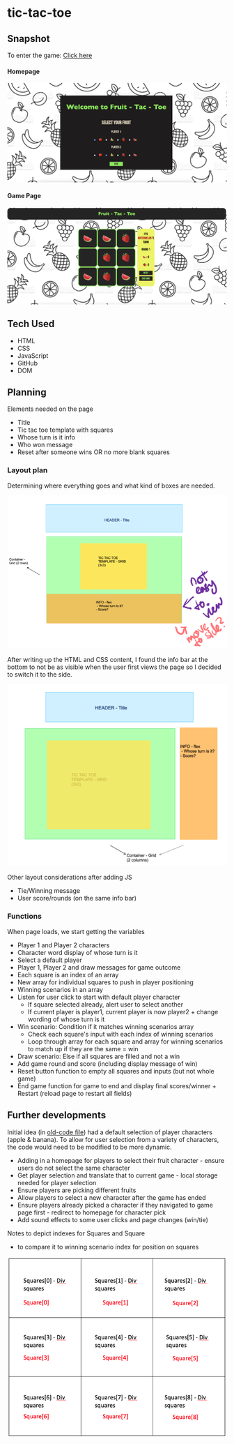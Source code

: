 # tic-tac-toe

## Snapshot

To enter the game: [Click here](https://elywelly.github.io/tic-tac-toe/homepage)

#### Homepage

![Homepage](https://github.com/elywelly/tic-tac-toe/blob/main/Images-Audio/finalgamehomepage.png?raw=true)

#### Game Page

![Game Page](https://github.com/elywelly/tic-tac-toe/blob/main/Images-Audio/finalgamepage.png?raw=true)

## Tech Used

-   HTML
-   CSS
-   JavaScript
-   GitHub
-   DOM

## Planning

Elements needed on the page

-   Title
-   Tic tac toe template with squares
-   Whose turn is it info
-   Who won message
-   Reset after someone wins OR no more blank squares

### Layout plan

Determining where everything goes and what kind of boxes are needed.

![Plan 1](https://github.com/elywelly/tic-tac-toe/blob/main/Images-Audio/plan1.PNG?raw=true)

After writing up the HTML and CSS content, I found the info bar at the bottom to not be as visible when the user first views the page so I decided to switch it to the side.

![Plan 2](https://github.com/elywelly/tic-tac-toe/blob/main/Images-Audio/plan2.PNG?raw=true)

Other layout considerations after adding JS

-   Tie/Winning message
-   User score/rounds (on the same info bar)

### Functions

When page loads, we start getting the variables

-   Player 1 and Player 2 characters
-   Character word display of whose turn is it
-   Select a default player
-   Player 1, Player 2 and draw messages for game outcome
-   Each square is an index of an array
-   New array for individual squares to push in player positioning
-   Winning scenarios in an array
-   Listen for user click to start with default player character
    -   If square selected already, alert user to select another
    -   If current player is player1, current player is now player2 + change wording of whose turn is it
-   Win scenario: Condition if it matches winning scenarios array
    -   Check each square's input with each index of winning scenarios
    -   Loop through array for each square and array for winning scenarios to match up if they are the same = win
-   Draw scenario: Else if all squares are filled and not a win
-   Add game round and score (including display message of win)
-   Reset button function to empty all squares and inputs (but not whole game)
-   End game function for game to end and display final scores/winner + Restart (reload page to restart all fields)

## Further developments

Initial idea (in [old-code file](https://github.com/elywelly/tic-tac-toe/tree/main/old-code)) had a default selection of player characters (apple & banana). To allow for user selection from a variety of characters, the code would need to be modified to be more dynamic.

-   Adding in a homepage for players to select their fruit character - ensure users do not select the same character
-   Get player selection and translate that to current game - local storage needed for player selection
-   Ensure players are picking different fruits
-   Allow players to select a new character after the game has ended
-   Ensure players already picked a character if they navigated to game page first - redirect to homepage for character pick
-   Add sound effects to some user clicks and page changes (win/tie)

Notes to depict indexes for Squares and Square

-   to compare it to winning scenario index for position on squares

![index reference](https://github.com/elywelly/tic-tac-toe/blob/main/Images-Audio/square-sqaures-index-ref.png?raw=true)
